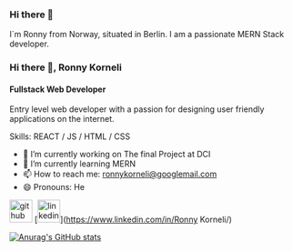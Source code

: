 ### Hi there 👋
I`m Ronny from Norway, situated in Berlin. I am a passionate MERN Stack developer.
### Hi there 👋, Ronny Korneli
#### Fullstack Web Developer
Entry level web developer with a passion for designing user friendly applications on the internet.


Skills:   REACT / JS / HTML / CSS

- 🔭 I’m currently working on The final Project at DCI 
- 🌱 I’m currently learning MERN 
- 📫 How to reach me: ronnykorneli@googlemail.com 
- 😄 Pronouns: He 


[<img src='https://cdn.jsdelivr.net/npm/simple-icons@3.0.1/icons/github.svg' alt='github' height='40'>](https://github.com/RonnyKorneli)  [<img src='https://cdn.jsdelivr.net/npm/simple-icons@3.0.1/icons/linkedin.svg' alt='linkedin' height='40'>](https://www.linkedin.com/in/Ronny Korneli/)  


[![Anurag's GitHub stats](https://github-readme-stats.vercel.app/api?username=RonnyKorneli)](https://github.com/anuraghazra/github-readme-stats)
